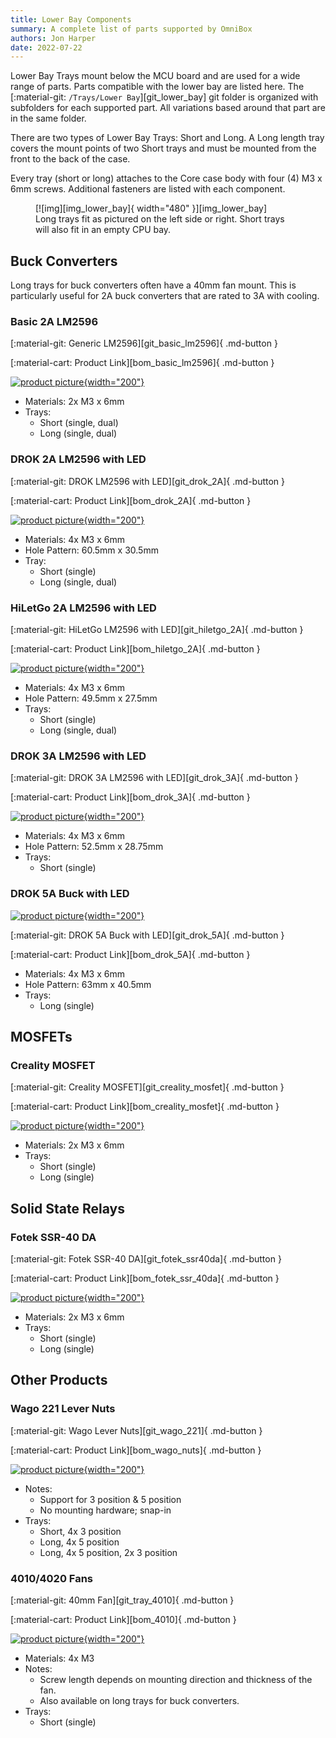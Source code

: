 ```yaml
---
title: Lower Bay Components
summary: A complete list of parts supported by OmniBox
authors: Jon Harper
date: 2022-07-22
---
```


Lower Bay Trays mount below the MCU board and are used for a wide range of parts. Parts compatible with the lower bay are listed here. The [:material-git: `/Trays/Lower Bay`][git_lower_bay] git folder is organized with subfolders for each supported part. All variations based around that part are in the same folder.

There are two types of Lower Bay Trays: Short and Long. A Long length tray covers the mount points of two Short trays and must be mounted from the front to the back of the case.

Every tray (short or long) attaches to the Core case body with four (4) M3 x 6mm screws. Additional fasteners are listed with each component.

<figure markdown>
  [![img][img_lower_bay]{ width="480" }][img_lower_bay]
  <figcaption>Long trays fit as pictured on the left side or right. Short trays will also fit in an empty CPU bay.</figcaption>
</figure>

<!-- Template
[:material-git: ][git_]{ .md-button }

[:material-cart: Product Link][bom_]{ .md-button }

[![product picture][img_]{width="200"}][img_]

- Mounting:
- Trays:
 -->

## Buck Converters

Long trays for buck converters often have a 40mm fan mount. This is particularly useful for 2A buck converters that are rated to 3A with cooling.

### Basic 2A LM2596

[:material-git: Generic LM2596][git_basic_lm2596]{ .md-button }

[:material-cart: Product Link][bom_basic_lm2596]{ .md-button }

[![product picture][img_basic_lm2596]{width="200"}][img_basic_lm2596]

- Materials: 2x M3 x 6mm
- Trays:
    - Short (single, dual)
    - Long (single, dual)

### DROK 2A LM2596 with LED

[:material-git: DROK LM2596 with LED][git_drok_2A]{ .md-button }

[:material-cart: Product Link][bom_drok_2A]{ .md-button }

[![product picture][img_led_lm2596]{width="200"}][img_led_lm2596]

- Materials: 4x M3 x 6mm
- Hole Pattern: 60.5mm x 30.5mm
- Tray:
    - Short (single)
    - Long (single, dual)

### HiLetGo 2A LM2596 with LED

[:material-git: HiLetGo LM2596 with LED][git_hiletgo_2A]{ .md-button }

[:material-cart: Product Link][bom_hiletgo_2A]{ .md-button }

[![product picture][img_hiletgo_2a]{width="200"}][img_hiletgo_2a]

- Materials: 4x M3 x 6mm
- Hole Pattern: 49.5mm x 27.5mm 
- Trays:
    - Short (single)
    - Long (single, dual)

### DROK 3A LM2596 with LED

[:material-git: DROK 3A LM2596 with LED][git_drok_3A]{ .md-button }

[:material-cart: Product Link][bom_drok_3A]{ .md-button }

[![product picture][img_drok_3a]{width="200"}][img_drok_3a]

- Materials: 4x M3 x 6mm
- Hole Pattern: 52.5mm x 28.75mm
- Trays:
    - Short (single)

### DROK 5A Buck with LED

[![product picture][img_drok_5a]{width="200"}][img_drok_5a]

[:material-git: DROK 5A Buck with LED][git_drok_5A]{ .md-button }

[:material-cart: Product Link][bom_drok_5A]{ .md-button }

- Materials: 4x M3 x 6mm
- Hole Pattern: 63mm x 40.5mm
- Trays: 
    - Long (single)

## MOSFETs


### Creality MOSFET 

[:material-git: Creality MOSFET][git_creality_mosfet]{ .md-button }

[:material-cart: Product Link][bom_creality_mosfet]{ .md-button }

[![product picture][img_creality_mosfet]{width="200"}][img_creality_mosfet]

- Materials: 2x M3 x 6mm
- Trays:
    - Short (single)
    - Long (single)

## Solid State Relays

### Fotek SSR-40 DA 

[:material-git: Fotek SSR-40 DA][git_fotek_ssr40da]{ .md-button }

[:material-cart: Product Link][bom_fotek_ssr_40da]{ .md-button }

[![product picture][img_fotek_ssr_40da]{width="200"}][img_fotek_ssr_40da]

- Materials: 2x M3 x 6mm
- Trays:
    - Short (single)
    - Long (single)

## Other Products

<!-- ### BIGTREETECH UPS 24V 1.0 

[:material-git: ][git_]{ .md-button }

[:material-cart: Product Link][bom_btt_ups_24v]{ .md-button }

[![product picture][img_btt_ups_24v]{width="200"}][img_btt_ups_24v]

- Mounting:
- Trays:
    - Short (single) -->

### Wago 221 Lever Nuts 

[:material-git: Wago Lever Nuts][git_wago_221]{ .md-button }

[:material-cart: Product Link][bom_wago_nuts]{ .md-button }

[![product picture][img_wago_nuts]{width="200"}][img_wago_nuts]

- Notes: 
    - Support for 3 position & 5 position
    - No mounting hardware; snap-in
- Trays:
    - Short, 4x 3 position
    - Long, 4x 5 position
    - Long, 4x 5 position, 2x 3 position

### 4010/4020 Fans 

[:material-git: 40mm Fan][git_tray_4010]{ .md-button }

[:material-cart: Product Link][bom_4010]{ .md-button }

[![product picture][img_4010]{width="200"}][img_4010]


- Materials: 4x M3
- Notes:
    - Screw length depends on mounting direction and thickness of the fan.
    - Also available on long trays for buck converters.
- Trays:
    - Short (single)

[img_lower_bay]: ../img/components/lower_bay.png
[img_drok_3a]: ../img/parts/buck_3a_drok.jpg
[img_drok_5a]: ../img/parts/buck_5a_drok.jpg
[img_basic_lm2596]: ../img/parts/lm2596.jpg
[img_led_lm2596]: ../img/parts/lm2596_led.jpg
[img_creality_mosfet]: ../img/parts/mosfet_creality.jpeg
[img_fotek_ssr_40da]: ../img/parts/fotek_ssr-40_da.jpeg
[img_hiletgo_2a]: ../img/parts/lm2596_led_2.jpg
[img_wago_nuts]: ../img/parts/wago_nuts.jpg
[img_btt_ups_24v]: ../img/parts/btt_ups_24v.jpg
[img_4010]: ../img/parts/fan_4010.jpg